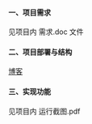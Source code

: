 #### 一、项目需求
见项目内 需求.doc 文件
#### 二、项目部署与结构
[博客](https://blog.csdn.net/weixin_43686942/article/details/115741200)
#### 三、实现功能
见项目内 运行截图.pdf
